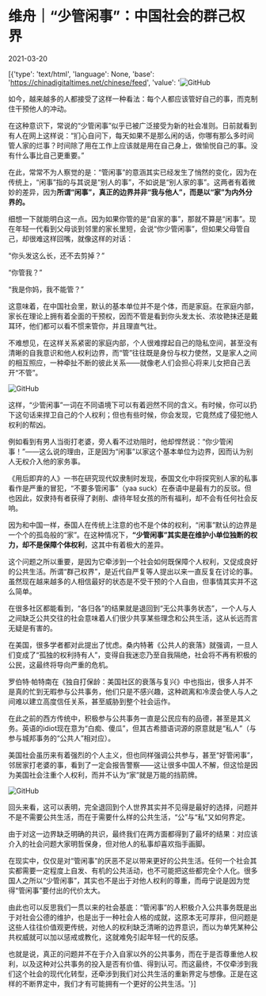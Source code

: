 # 维舟｜“少管闲事”：中国社会的群己权界

2021-03-20

[{'type': 'text/html', 'language': None, 'base': 'https://chinadigitaltimes.net/chinese/feed', 'value': '![GitHub](https://chinadigitaltimes.net/chinese/files/2021/03/post-663796-60559440807c5.)

如今，越来越多的人都接受了这样一种看法：每个人都应该管好自己的事，而克制住干预他人的冲动。

在这种意识下，常说的“少管闲事”似乎已被广泛接受为新的社会准则。日前就看到有人在网上这样说：“扪心自问下，每天如果不是那么闲的话，你哪有那么多时间管人家的烂事？时间除了用在工作上应该就是用在自己身上，做愉悦自己的事。没有什么事比自己更重要。”

在此，常常不为人察觉的是：“管闲事”的意涵其实已经发生了悄然的变化，因为在传统上，“闲事”指的与其说是“别人的事”，不如说是“别人家的事”。这两者有着微妙的差异，因为**所谓“闲事”，真正的边界并非“我与他人”，而是以“家”为内外分界的。**

细想一下就能明白这一点。因为如果你管的是“自家的事”，那就不算是“闲事”。现在年轻一代看到父母谈到邻里的家长里短，会说“你少管闲事”，但如果父母管自己，却很难这样回嘴，就像这样的对话：

“你头发这么长，还不去剪掉？”

“你管我？”

“我是你妈，我不能管？”

这意味着，在中国社会里，默认的基本单位并不是个体，而是家庭。在家庭内部，家长在理论上拥有着全面的干预权，因而不管是看到你头发太长、浓妆艳抹还是戴耳环，他们都可以看不惯来管你，并且理直气壮。

不难想见，在这样关系紧密的家庭内部，个人很难撑起自己的隐私空间，甚至没有清晰的自我意识和他人权利边界，而“管”往往既是身份与权力使然，又是家人之间的相互照应，一种牵扯不断的彼此关系——就像老人们会担心将来儿女把自己丢开“不管”。

![GitHub](https://chinadigitaltimes.net/chinese/files/2021/03/post-663796-60559442cf75b.)

这样，“少管闲事”一词在不同语境下可以有着迥然不同的含义。有时候，你可以扔下这句话来捍卫自己的个人权利；但也有些时候，你会发现，它竟然成了侵犯他人权利的帮凶。

例如看到有男人当街打老婆，旁人看不过劝阻时，他却悍然说：“你少管闲事！”——这么说的理由，正是因为“闲事”以家这个基本单位为边界，因而认为别人无权介入他的家务事。

《用后即弃的人》一书在研究现代奴隶制时发现，泰国文化中将探究别人家的私事看作是严重的冒犯，“不要多管闲事”（yaa suck）在泰语中是最有力的反驳。但也因此，奴隶持有者获得了剥削、虐待年轻女孩的所有福利，却不会有任何社会反响。

因为和中国一样，泰国人在传统上注意的也不是个体的权利，“闲事”默认的边界是一个个的孤岛般的“家”。在这种情况下，**“少管闲事”其实是在维护小单位独断的权力，却不是保障个体权利**，这其中有着极大的差异。

这个问题之所以重要，是因为它牵涉到一个社会如何既保障个人权利，又促成良好的公共生活。所谓“群己权界”，是近代自严复等人提出以来一直反复在讨论的事。虽然现在越来越多的人相信最好的状态是不受干预的个人自由，但事情其实并不这么简单。

在很多社区都能看到，“各归各”的结果就是退回到“无公共事务状态”，一个人与人之间缺乏公共交往的社会意味着人们很少共享某些理念和公共生活，这从长远而言无疑是有害的。

在美国，很多学者都对此提出了忧虑。桑内特著《公共人的衰落》就强调，一旦人们变成了“孤独的权利持有人”，变得自我迷恋乃至自我隔绝，社会将不再有积极的公民，这最终将导向严重的危机。

罗伯特·帕特南在《独自打保龄：美国社区的衰落与复兴》中也指出，很多人并不是真的忙到无暇参与公共事务，他们只是不感兴趣，这种疏离和冷漠会使人与人之间难以建立高度信任关系，甚至威胁到整个社会运作。

在此之前的西方传统中，积极参与公共事务一直是公民应有的品德，甚至是其义务。英语的idiot现在意为“白痴、傻瓜”，但其古希腊语词源的原意就是“私人”（与参与城邦事务的“公共人”相对应）。

美国社会虽历来有着强烈的个人主义，但也同样强调公共参与，甚至“好管闲事”，邻居家打老婆的事，看到了一定会报告警察——这让很多中国人不解，但这恰是因为美国社会注重个人权利，而并不认为“家”就是万能的挡箭牌。

![GitHub](https://chinadigitaltimes.net/chinese/files/2021/03/post-663796-60559444b426f.)

回头来看，这可以表明，完全退回到个人世界其实并不见得是最好的选择，问题并不是不需要公共生活，而在于需要什么样的公共生活，“公”与“私”又如何界定。

由于对这一边界缺乏明确的共识，最终我们在两方面都得到了最坏的结果：对应该介入的社会问题大家明哲保身，但对他人的私事却喜欢指手画脚。

在现实中，仅仅是对“管闲事”的厌恶不足以带来更好的公共生活。任何一个社会其实都需要一定程度上自发、有机的公共活动，也不可能把这些都完全个人化。很多国人之所以“少管闲事”，其实也不是出于对他人权利的尊重，而毋宁说是因为觉得“管闲事”要付出的代价太大。

由此也可以反思我们一贯以来的社会基底：“管闲事”的人积极介入公共事务既是出于对社会公德的维护，也是出于一种社会人格的成就，这原本无可厚非，但问题是这些人往往价值观更传统，对他人的权利缺乏清晰的边界意识，而以为单凭某种公共权威就可以加以惩戒或教化，这就难免引起年轻一代的反感。

也就是说，真正的问题并不在于介入自家以外的公共事务，而在于是否尊重他人权利，以及这种对公共事务的投入是否有价值、得到认可。而这最终，不仅牵涉到我们这个社会的现代化转型，还牵涉到我们对公共生活的重新界定与想像。正是在这样的不断界定中，我们才有可能拥有一个更好的公共生活。'}]